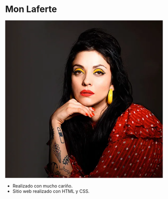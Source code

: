 # Mon Laferte

<img style="text-align: center;" src="img/mon-laferte.webp" alt="mon-laferte">

- Realizado con mucho cariño.
- Sitio web realizado con HTML y CSS.
